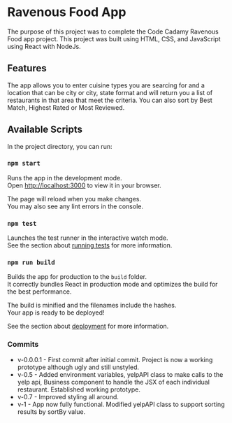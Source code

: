 # Ravenous Food App
The purpose of this project was to complete the Code Cadamy Ravenous Food app project. This project was built using HTML, CSS, and JavaScript using React with NodeJs.

## Features
The app allows you to enter cuisine types you are searcing for and a location that can be city or city, state format and will return you a list of restaurants in that area that meet the criteria. You can also sort by Best Match, Highest Rated or Most Reviewed.


## Available Scripts

In the project directory, you can run:

### `npm start`

Runs the app in the development mode.\
Open [http://localhost:3000](http://localhost:3000) to view it in your browser.

The page will reload when you make changes.\
You may also see any lint errors in the console.

### `npm test`

Launches the test runner in the interactive watch mode.\
See the section about [running tests](https://facebook.github.io/create-react-app/docs/running-tests) for more information.

### `npm run build`

Builds the app for production to the `build` folder.\
It correctly bundles React in production mode and optimizes the build for the best performance.

The build is minified and the filenames include the hashes.\
Your app is ready to be deployed!

See the section about [deployment](https://facebook.github.io/create-react-app/docs/deployment) for more information.


### Commits
- v-0.0.0.1 - First commit after initial commit. Project is now a working prototype although ugly and still unstyled.
- v-0.5 - Added environment variables, yelpAPI class to make calls to the yelp api, Business component to handle the JSX of each individual restaurant. Established working prototype.
- v-0.7 - Improved styling all around.
- v-1 - App now fully functional. Modified yelpAPI class to support sorting results by sortBy value.

